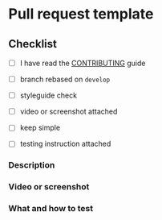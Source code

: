# Pull request template

## Checklist

<!-- You have to tick all the boxes -->

- [ ] I have read the [CONTRIBUTING](https://telegra.ph/CHernovik-CONTRIBUTING-11-12) guide
- [ ] branch rebased on `develop`
- [ ] styleguide check
- [ ] video or screenshot attached
- [ ] keep simple
- [ ] testing instruction attached


### Description

<!-- Include issue number and motivation for these code changes -->




### Video or screenshot

<!-- Paste video or screenshots -->




### What and how to test

<!-- What reviewer should do? -->





